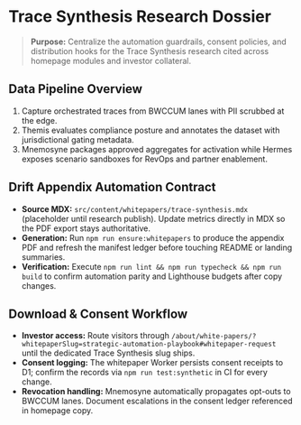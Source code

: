 # Trace Synthesis Research Dossier

> **Purpose:** Centralize the automation guardrails, consent policies, and distribution hooks for the Trace Synthesis research cited across homepage modules and investor collateral.

## Data Pipeline Overview

1. Capture orchestrated traces from BWCCUM lanes with PII scrubbed at the edge.
2. Themis evaluates compliance posture and annotates the dataset with jurisdictional gating metadata.
3. Mnemosyne packages approved aggregates for activation while Hermes exposes scenario sandboxes for RevOps and partner enablement.

## Drift Appendix Automation Contract

- **Source MDX:** `src/content/whitepapers/trace-synthesis.mdx` (placeholder until research publish). Update metrics directly in MDX so the PDF export stays authoritative.
- **Generation:** Run `npm run ensure:whitepapers` to produce the appendix PDF and refresh the manifest ledger before touching README or landing summaries.
- **Verification:** Execute `npm run lint && npm run typecheck && npm run build` to confirm automation parity and Lighthouse budgets after copy changes.

## Download & Consent Workflow

- **Investor access:** Route visitors through `/about/white-papers/?whitepaperSlug=strategic-automation-playbook#whitepaper-request` until the dedicated Trace Synthesis slug ships.
- **Consent logging:** The whitepaper Worker persists consent receipts to D1; confirm the records via `npm run test:synthetic` in CI for every change.
- **Revocation handling:** Mnemosyne automatically propagates opt-outs to BWCCUM lanes. Document escalations in the consent ledger referenced in homepage copy.
